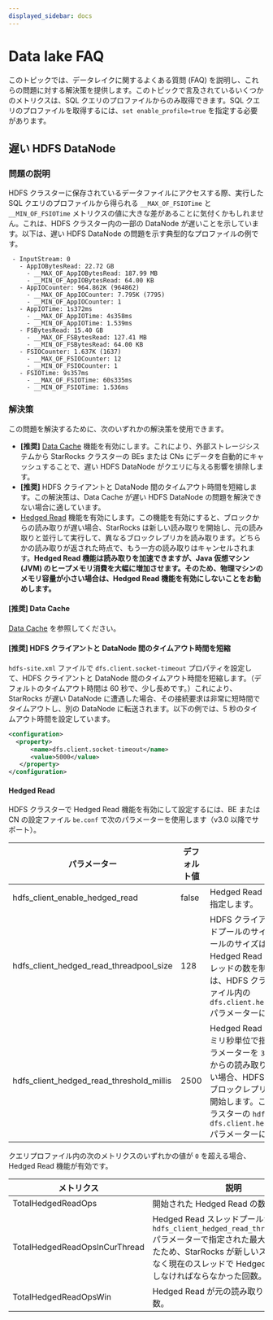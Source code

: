 ```yaml
---
displayed_sidebar: docs
---
```


# Data lake FAQ

このトピックでは、データレイクに関するよくある質問 (FAQ) を説明し、これらの問題に対する解決策を提供します。このトピックで言及されているいくつかのメトリクスは、SQL クエリのプロファイルからのみ取得できます。SQL クエリのプロファイルを取得するには、`set enable_profile=true` を指定する必要があります。

## 遅い HDFS DataNode

### 問題の説明

HDFS クラスターに保存されているデータファイルにアクセスする際、実行した SQL クエリのプロファイルから得られる `__MAX_OF_FSIOTime` と `__MIN_OF_FSIOTime` メトリクスの値に大きな差があることに気付くかもしれません。これは、HDFS クラスター内の一部の DataNode が遅いことを示しています。以下は、遅い HDFS DataNode の問題を示す典型的なプロファイルの例です。

```plaintext
 - InputStream: 0
   - AppIOBytesRead: 22.72 GB
     - __MAX_OF_AppIOBytesRead: 187.99 MB
     - __MIN_OF_AppIOBytesRead: 64.00 KB
   - AppIOCounter: 964.862K (964862)
     - __MAX_OF_AppIOCounter: 7.795K (7795)
     - __MIN_OF_AppIOCounter: 1
   - AppIOTime: 1s372ms
     - __MAX_OF_AppIOTime: 4s358ms
     - __MIN_OF_AppIOTime: 1.539ms
   - FSBytesRead: 15.40 GB
     - __MAX_OF_FSBytesRead: 127.41 MB
     - __MIN_OF_FSBytesRead: 64.00 KB
   - FSIOCounter: 1.637K (1637)
     - __MAX_OF_FSIOCounter: 12
     - __MIN_OF_FSIOCounter: 1
   - FSIOTime: 9s357ms
     - __MAX_OF_FSIOTime: 60s335ms
     - __MIN_OF_FSIOTime: 1.536ms
```

### 解決策

この問題を解決するために、次のいずれかの解決策を使用できます。

- **[推奨]** [Data Cache](../data_source/data_cache.md) 機能を有効にします。これにより、外部ストレージシステムから StarRocks クラスターの BEs または CNs にデータを自動的にキャッシュすることで、遅い HDFS DataNode がクエリに与える影響を排除します。
- **[推奨]** HDFS クライアントと DataNode 間のタイムアウト時間を短縮します。この解決策は、Data Cache が遅い HDFS DataNode の問題を解決できない場合に適しています。
- [Hedged Read](https://hadoop.apache.org/docs/r2.8.3/hadoop-project-dist/hadoop-common/release/2.4.0/RELEASENOTES.2.4.0.html) 機能を有効にします。この機能を有効にすると、ブロックからの読み取りが遅い場合、StarRocks は新しい読み取りを開始し、元の読み取りと並行して実行して、異なるブロックレプリカを読み取ります。どちらかの読み取りが返された時点で、もう一方の読み取りはキャンセルされます。**Hedged Read 機能は読み取りを加速できますが、Java 仮想マシン (JVM) のヒープメモリ消費を大幅に増加させます。そのため、物理マシンのメモリ容量が小さい場合は、Hedged Read 機能を有効にしないことをお勧めします。**

#### [推奨] Data Cache

[Data Cache](../data_source/data_cache.md) を参照してください。

#### [推奨] HDFS クライアントと DataNode 間のタイムアウト時間を短縮

`hdfs-site.xml` ファイルで `dfs.client.socket-timeout` プロパティを設定して、HDFS クライアントと DataNode 間のタイムアウト時間を短縮します。（デフォルトのタイムアウト時間は 60 秒で、少し長めです。）これにより、StarRocks が遅い DataNode に遭遇した場合、その接続要求は非常に短時間でタイムアウトし、別の DataNode に転送されます。以下の例では、5 秒のタイムアウト時間を設定しています。

```xml
<configuration>
  <property>
      <name>dfs.client.socket-timeout</name>
      <value>5000</value>
   </property>
</configuration>
```

#### Hedged Read

HDFS クラスターで Hedged Read 機能を有効にして設定するには、BE または CN の設定ファイル `be.conf` で次のパラメーターを使用します（v3.0 以降でサポート）。

| パラメーター                                | デフォルト値 | 説明                                                         |
| ---------------------------------------- | ------------- | ------------------------------------------------------------------- |
| hdfs_client_enable_hedged_read           | false         | Hedged Read 機能を有効にするかどうかを指定します。                                    |
| hdfs_client_hedged_read_threadpool_size  | 128           | HDFS クライアントの Hedged Read スレッドプールのサイズを指定します。スレッドプールのサイズは、HDFS クライアントで Hedged Read を実行するために専用するスレッドの数を制限します。このパラメーターは、HDFS クラスターの `hdfs-site.xml` ファイル内の `dfs.client.hedged.read.threadpool.size` パラメーターに相当します。 |
| hdfs_client_hedged_read_threshold_millis | 2500          | Hedged Read を開始するまでの待機時間をミリ秒単位で指定します。たとえば、このパラメーターを `30` に設定した場合、ブロックからの読み取りが 30 ミリ秒以内に返されない場合、HDFS クライアントは直ちに異なるブロックレプリカに対して Hedged Read を開始します。このパラメーターは、HDFS クラスターの `hdfs-site.xml` ファイル内の `dfs.client.hedged.read.threshold.millis` パラメーターに相当します。 |

クエリプロファイル内の次のメトリクスのいずれかの値が `0` を超える場合、Hedged Read 機能が有効です。

| メトリクス                         | 説明                                                  |
| ------------------------------ | ------------------------------------------------------------ |
| TotalHedgedReadOps             | 開始された Hedged Read の数。                 |
| TotalHedgedReadOpsInCurThread  | Hedged Read スレッドプールが `hdfs_client_hedged_read_threadpool_size` パラメーターで指定された最大サイズに達したため、StarRocks が新しいスレッドではなく現在のスレッドで Hedged Read を開始しなければならなかった回数。 |
| TotalHedgedReadOpsWin          | Hedged Read が元の読み取りに勝った回数。 |